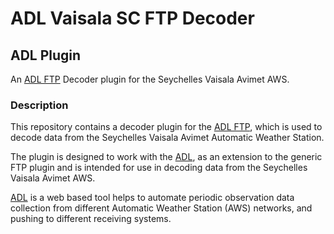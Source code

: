 # ADL Vaisala SC FTP Decoder

## ADL Plugin

An [ADL FTP](https://github.com/wmo-raf/adl-ftp-plugin) Decoder plugin for the Seychelles Vaisala Avimet AWS.

### Description

This repository contains a decoder plugin for the [ADL FTP](https://github.com/wmo-raf/adl-ftp-plugin), which is used
to decode data from the Seychelles Vaisala Avimet Automatic Weather Station.

The plugin is designed to work with the [ADL](https://github.com/wmo-raf/adl), as an extension to the generic FTP plugin
and is intended for use in decoding data from the Seychelles Vaisala Avimet AWS.

[ADL](https://github.com/wmo-raf/adl) is a web based tool helps to automate periodic observation data collection from
different Automatic Weather Station (AWS) networks, and pushing to different receiving systems.

